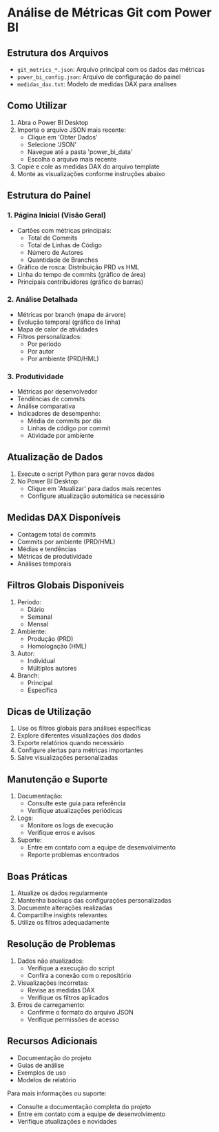 # Análise de Métricas Git com Power BI

## Estrutura dos Arquivos
- `git_metrics_*.json`: Arquivo principal com os dados das métricas
- `power_bi_config.json`: Arquivo de configuração do painel
- `medidas_dax.txt`: Modelo de medidas DAX para análises

## Como Utilizar
1. Abra o Power BI Desktop
2. Importe o arquivo JSON mais recente:
   - Clique em 'Obter Dados'
   - Selecione 'JSON'
   - Navegue até a pasta 'power_bi_data'
   - Escolha o arquivo mais recente
3. Copie e cole as medidas DAX do arquivo template
4. Monte as visualizações conforme instruções abaixo

## Estrutura do Painel

### 1. Página Inicial (Visão Geral)
- Cartões com métricas principais:
  * Total de Commits
  * Total de Linhas de Código
  * Número de Autores
  * Quantidade de Branches
- Gráfico de rosca: Distribuição PRD vs HML
- Linha do tempo de commits (gráfico de área)
- Principais contribuidores (gráfico de barras)

### 2. Análise Detalhada
- Métricas por branch (mapa de árvore)
- Evolução temporal (gráfico de linha)
- Mapa de calor de atividades
- Filtros personalizados:
  * Por período
  * Por autor
  * Por ambiente (PRD/HML)

### 3. Produtividade
- Métricas por desenvolvedor
- Tendências de commits
- Análise comparativa
- Indicadores de desempenho:
  * Média de commits por dia
  * Linhas de código por commit
  * Atividade por ambiente

## Atualização de Dados
1. Execute o script Python para gerar novos dados
2. No Power BI Desktop:
   - Clique em 'Atualizar' para dados mais recentes
   - Configure atualização automática se necessário

## Medidas DAX Disponíveis
- Contagem total de commits
- Commits por ambiente (PRD/HML)
- Médias e tendências
- Métricas de produtividade
- Análises temporais

## Filtros Globais Disponíveis
1. Período:
   - Diário
   - Semanal
   - Mensal
2. Ambiente:
   - Produção (PRD)
   - Homologação (HML)
3. Autor:
   - Individual
   - Múltiplos autores
4. Branch:
   - Principal
   - Específica

## Dicas de Utilização
1. Use os filtros globais para análises específicas
2. Explore diferentes visualizações dos dados
3. Exporte relatórios quando necessário
4. Configure alertas para métricas importantes
5. Salve visualizações personalizadas

## Manutenção e Suporte
1. Documentação:
   - Consulte este guia para referência
   - Verifique atualizações periódicas
2. Logs:
   - Monitore os logs de execução
   - Verifique erros e avisos
3. Suporte:
   - Entre em contato com a equipe de desenvolvimento
   - Reporte problemas encontrados

## Boas Práticas
1. Atualize os dados regularmente
2. Mantenha backups das configurações personalizadas
3. Documente alterações realizadas
4. Compartilhe insights relevantes
5. Utilize os filtros adequadamente

## Resolução de Problemas
1. Dados não atualizados:
   - Verifique a execução do script
   - Confira a conexão com o repositório
2. Visualizações incorretas:
   - Revise as medidas DAX
   - Verifique os filtros aplicados
3. Erros de carregamento:
   - Confirme o formato do arquivo JSON
   - Verifique permissões de acesso

## Recursos Adicionais
- Documentação do projeto
- Guias de análise
- Exemplos de uso
- Modelos de relatório

Para mais informações ou suporte:
- Consulte a documentação completa do projeto
- Entre em contato com a equipe de desenvolvimento
- Verifique atualizações e novidades